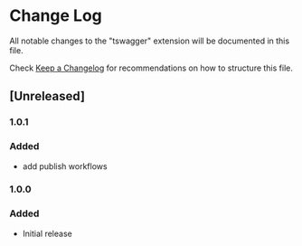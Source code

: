 # Change Log

All notable changes to the "tswagger" extension will be documented in this file.

Check [Keep a Changelog](http://keepachangelog.com/) for recommendations on how to structure this file.

## [Unreleased]

### 1.0.1

### Added

- add publish workflows

### 1.0.0

### Added

- Initial release